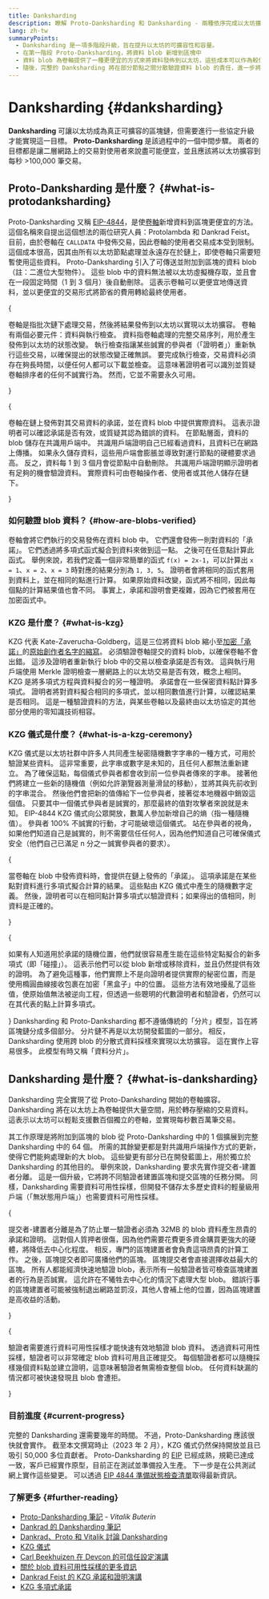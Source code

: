 ```yaml
---
title: Danksharding
description: 瞭解 Proto-Danksharding 和 Danksharding - 兩種依序完成以太坊擴容的升級方案。
lang: zh-tw
summaryPoints:
  - Danksharding 是一項多階段升級，旨在提升以太坊的可擴容性和容量。
  - 在第一階段 Proto-Danksharding，將資料 blob 新增到區塊中
  - 資料 blob 為卷軸提供了一種更便宜的方式來將資料發佈到以太坊，這些成本可以作為較低的交易費用轉嫁給使用者。
  - 隨後，完整的 Danksharding 將在部分節點之間分散驗證資料 blob 的責任，進一步將以太坊擴容至每秒超過 100,000 筆交易。
---
```


# Danksharding \{#danksharding}

**Danksharding** 可讓以太坊成為真正可擴容的區塊鏈，但需要進行一些協定升級才能實現這一目標。 **Proto-Danksharding** 是該過程中的一個中間步驟。 兩者的目標都是讓二層網路上的交易對使用者來說盡可能便宜，並且應該將以太坊擴容到每秒 >100,000 筆交易。

## Proto-Danksharding 是什麼？ \{#what-is-protodanksharding}

Proto-Danksharding 又稱 [EIP-4844](https://eips.ethereum.org/EIPS/eip-4844)，是使[卷軸](/layer2/#rollups)新增資料到區塊更便宜的方法。 這個名稱來自提出這個想法的兩位研究人員：Protolambda 和 Dankrad Feist。 目前，由於卷軸在 `CALLDATA` 中發佈交易，因此卷軸的使用者交易成本受到限制。 這個成本很高，因其由所有以太坊節點處理並永遠存在於鏈上，即使卷軸只需要短暫使用這些資料。 Proto-Danksharding 引入了可傳送並附加到區塊的資料 blob（註：二進位大型物件）。 這些 blob 中的資料無法被以太坊虛擬機存取，並且會在一段固定時間（1 到 3 個月）後自動刪除。 這表示卷軸可以更便宜地傳送資料，並以更便宜的交易形式將節省的費用轉給最終使用者。

{
<ExpandableCard title="為什麼 blob 能夠降低卷軸成本？" eventCategory="/roadmap/danksharding" eventName="clicked why do blocks make rollups cheaper?">

卷軸是指批次鏈下處理交易，然後將結果發佈到以太坊以實現以太坊擴容。 卷軸有兩個必要元件：資料與執行檢查。 資料指卷軸處理的完整交易序列，用於產生發佈到以太坊的狀態改變。 執行檢查指讓某些誠實的參與者（「證明者」）重新執行這些交易，以確保提出的狀態改變正確無誤。 要完成執行檢查，交易資料必須存在夠長時間，以便任何人都可以下載並檢查。 這意味著證明者可以識別並質疑卷軸排序者的任何不誠實行為。 然而，它並不需要永久可用。

</ExpandableCard>
}

{
<ExpandableCard title="為什麼可以刪除 blob 資料？" eventCategory="/roadmap/danksharding" eventName="clicked why is it OK to delete the blob data?">

卷軸在鏈上發佈對其交易資料的承諾，並在資料 blob 中提供實際資料。 這表示證明者可以確認承諾是否有效，或質疑其認為錯誤的資料。 在節點層面，資料的 blob 儲存在共識用戶端中。 共識用戶端證明自己已經看過資料，且資料已在網路上傳播。 如果永久儲存資料，這些用戶端會膨脹並導致對運行節點的硬體要求過高。 反之，資料每 1 到 3 個月會從節點中自動刪除。 共識用戶端證明顯示證明者有足夠的機會驗證資料。 實際資料可由卷軸操作者、使用者或其他人儲存在鏈下。

</ExpandableCard>
}

### 如何驗證 blob 資料？ \{#how-are-blobs-verified}

卷軸會將它們執行的交易發佈在資料 blob 中。 它們還會發佈一則對資料的「承諾」。 它們透過將多項式函式擬合到資料來做到這一點。 之後可在任意點計算此函式。 舉例來說，若我們定義一個非常簡單的函式 `f(x) = 2x-1`，可以計算出 `x = 1`、`x = 2`、`x = 3` 時對應的結果分別為 `1, 3, 5`。 證明者會將相同的函式套用到資料上，並在相同的點進行計算。 如果原始資料改變，函式將不相同，因此每個點的計算結果值也會不同。 事實上，承諾和證明會更複雜，因為它們被套用在加密函式中。

### KZG 是什麼？ \{#what-is-kzg}

KZG 代表 Kate-Zaverucha-Goldberg，這是三位將資料 blob 縮小至[加密「承諾」](https://dankradfeist.de/ethereum/2020/06/16/kate-polynomial-commitments.html)的[原始創作者名字的縮寫](https://link.springer.com/chapter/10.1007/978-3-642-17373-8_11)。 必須驗證卷軸提交的資料 blob，以確保卷軸不會出錯。 這涉及證明者重新執行 blob 中的交易以檢查承諾是否有效。 這與執行用戶端使用 Merkle 證明檢查一層網路上的以太坊交易是否有效，概念上相同。 KZG 是將多項式方程與資料擬合的另一種證明。 承諾會在一些保密資料點計算多項式。 證明者將對資料擬合相同的多項式，並以相同數值進行計算，以確認結果是否相同。 這是一種驗證資料的方法，與某些卷軸以及最終由以太坊協定的其他部分使用的零知識技術相容。

### KZG 儀式是什麼？ \{#what-is-a-kzg-ceremony}

KZG 儀式是以太坊社群中許多人共同產生秘密隨機數字字串的一種方式，可用於驗證某些資料。 這非常重要，此字串或數字是未知的，且任何人都無法重新建立。 為了確保這點，每個儀式參與者都會收到前一位參與者傳來的字串。 接著他們將建立一些新的隨機值（例如允許瀏覽器測量滑鼠的移動），並將其與先前收到的字串混合。 然後他們會把新的值傳給下一位參與者，接著從本地機器中銷毀這個值。 只要其中一個儀式參與者是誠實的，那麼最終的值對攻擊者來說就是未知。 EIP-4844 KZG 儀式向公眾開放，數萬人參加新增自己的熵（指一種隨機值）。 參與者 100% 不誠實的行動，才可能破壞這個儀式。 站在參與者的視角，如果他們知道自己是誠實的，則不需要信任任何人，因為他們知道自己可確保儀式安全（他們自己已滿足 n 分之一誠實參與者的要求）。

{
<ExpandableCard title="KZG 儀式的隨機數字有什麼用？" eventCategory="/roadmap/danksharding" eventName="clicked why is the random number from the KZG ceremony used for?">

當卷軸在 blob 中發佈資料時，會提供在鏈上發佈的「承諾」。 這項承諾是在某些點對資料進行多項式擬合計算的結果。 這些點由 KZG 儀式中產生的隨機數字定義。 然後，證明者可以在相同點計算多項式以驗證資料；如果得出的值相同，則資料是正確的。

</ExpandableCard>
}

{
<ExpandableCard title="為什麼 KZG 隨機資料必須保密？" eventCategory="/roadmap/danksharding" eventName="clicked why does the KZG random data have to stay secret?">

如果有人知道用於承諾的隨機位置，他們就很容易產生能在這些特定點擬合的新多項式（即「碰撞」）。 這表示他們可以從 blob 新增或移除資料，並且仍然提供有效的證明。 為了避免這種事，他們實際上不是向證明者提供實際的秘密位置，而是使用橢圓曲線接收包裹在加密「黑盒子」中的位置。 這些方法有效地擾亂了這些值，使原始值無法被逆向工程，但透過一些聰明的代數證明者和驗證者，仍然可以在其代表的點上計算多項式。

</ExpandableCard>
}

<InfoBanner isWarning mb={8}>
  Danksharding 和 Proto-Danksharding 都不遵循傳統的「分片」模型，旨在將區塊鏈分成多個部分。 分片鏈不再是以太坊開發藍圖的一部分。 相反，Danksharding 使用跨 blob 的分散式資料採樣來實現以太坊擴容。 這在實作上容易很多。 此模型有時又稱「資料分片」。
</InfoBanner>

## Danksharding 是什麼？ \{#what-is-danksharding}

Danksharding 完全實現了從 Proto-Danksharding 開始的卷軸擴容。 Danksharding 將在以太坊上為卷軸提供大量空間，用於轉存壓縮的交易資料。 這表示以太坊可以輕鬆支援數百個獨立的卷軸，並實現每秒數百萬筆交易。

其工作原理是將附加到區塊的 blob 從 Proto-Danksharding 中的 1 個擴展到完整 Danksharding 中的 64 個。 所需的其餘變更都是對共識用戶端操作方式的更新，使得它們能夠處理新的大 blob。 這些變更有部分已在開發藍圖上，用於獨立於 Danksharding 的其他目的。 舉例來說，Danksharding 要求先實作提交者-建置者分離。 這是一個升級，它將跨不同驗證者建置區塊和提交區塊的任務分開。 同樣，Danksharding 需要資料可用性採樣，但開發不儲存太多歷史資料的輕量級用戶端（「無狀態用戶端」）也需要資料可用性採樣。

{
<ExpandableCard title="為什麼 Danksharding 需要提交者-建置者分離？" eventCategory="/roadmap/danksharding" eventName="clicked why does danksharding require proposer-builder separation?">

提交者-建置者分離是為了防止單一驗證者必須為 32MB 的 blob 資料產生昂貴的承諾和證明。 這對個人質押者很傷，因為他們需要花費更多資金購買更強大的硬體，將降低去中心化程度。 相反，專門的區塊建置者會負責這項昂貴的計算工作。 之後，區塊提交者即可廣播他們的區塊。 區塊提交者會直接選擇收益最大的區塊。 所有人都能經濟快速地驗證 blob，表示所有一般驗證者皆可檢查區塊建置者的行為是否誠實。 這允許在不犧牲去中心化的情況下處理大型 blob。 錯誤行事的區塊建置者可能被強制退出網路並罰沒，其他人會補上他的位置，因為區塊建置是高收益的活動。

</ExpandableCard>
}

{
<ExpandableCard title="為什麼 Danksharding 需要資料可用性採樣？" eventCateogry="/roadmap/danksharding" eventName="clicked why does danksharding require data availability sampling?">

驗證者需要進行資料可用性採樣才能快速有效地驗證 blob 資料。 透過資料可用性採樣，驗證者可以非常確定 blob 資料可用且正確提交。 每個驗證者都可以隨機採樣幾個資料點並建立證明，這意味著驗證者無需檢查整個 blob。 任何資料缺漏的情況都可被快速發現且 blob 會遭拒。

</ExpandableCard>
}

### 目前進度 \{#current-progress}

完整的 Danksharding 還需要幾年的時間。 不過，Proto-Danksharding 應該很快就會實作。 截至本文撰寫時止（2023 年 2 月），KZG 儀式仍然保持開放並且已吸引 50,000 多位貢獻者。 Proto-Danksharding 的 [EIP](https://eips.ethereum.org/EIPS/eip-4844) 已經成熟，規範已達成一致，客戶已經實作原型，目前正在測試並準備投入生產。 下一步是在公共測試網上實作這些變更。 可以透過 [EIP 4844 準備狀態檢查清單](https://github.com/ethereum/pm/blob/master/Breakout-Room/4844-readiness-checklist.md#client-implementation-status)取得最新資訊。

### 了解更多 \{#further-reading}

- [Proto-Danksharding 筆記](https://notes.ethereum.org/@vbuterin/proto_danksharding_faq) - _Vitalik Buterin_
- [Dankrad 的 Danksharding 筆記](https://notes.ethereum.org/@dankrad/new_sharding)
- [Dankrad、Proto 和 Vitalik 討論 Danksharding](https://www.youtube.com/watch?v=N5p0TB77flM)
- [KZG 儀式](https://ceremony.ethereum.org/)
- [Carl Beekhuizen 在 Devcon 的可信任設定演講](https://archive.devcon.org/archive/watch/6/the-kzg-ceremony-or-how-i-learnt-to-stop-worrying-and-love-trusted-setups/?tab=YouTube)
- [關於 blob 資料可用性採樣的更多資訊](https://hackmd.io/@vbuterin/sharding_proposal#ELI5-data-availability-sampling)
- [Dankrad Feist 的 KZG 承諾和證明演講](https://youtu.be/8L2C6RDMV9Q)
- [KZG 多項式承諾](https://dankradfeist.de/ethereum/2020/06/16/kate-polynomial-commitments.html)
